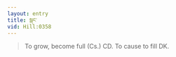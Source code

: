 ```yaml
---
layout: entry
title: སྒང་
vid: Hill:0358
---
```

> To grow, become full (Cs\.) CD\. To cause to fill DK\.


